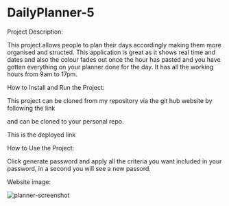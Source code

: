 # DailyPlanner-5

Project Description:

This project allows people to plan their days accordingly making them more organised and structed. This application is great as it shows real time and dates and also the colour fades out once the hour has pasted and you have gotten everything on your planner done for the day. It has all the working hours from 9am to 17pm. 

How to Install and Run the Project:

This project can be cloned from my repository via the git hub website by following the link

and can be cloned to your personal repo.

 This is the deployed link 

How to Use the Project:

Click generate password and apply all the criteria you want included in your password, in a second you will see a new passord.

Website image:

![planner-screenshot](https://user-images.githubusercontent.com/117111465/234692826-c7f5225d-87e2-4923-8a1b-07affccb77fd.png)
